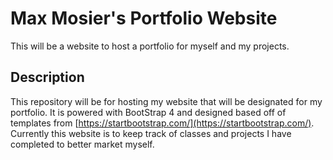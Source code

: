 # Max Mosier's Portfolio Website
This will be a website to host a portfolio for myself and my projects.

## Description
This repository will be for hosting my website that will be designated for my portfolio. It is powered with BootStrap 4 and designed based off of templates from [https://startbootstrap.com/](https://startbootstrap.com/). Currently this website is to keep track of classes and projects I have completed to better market myself.
